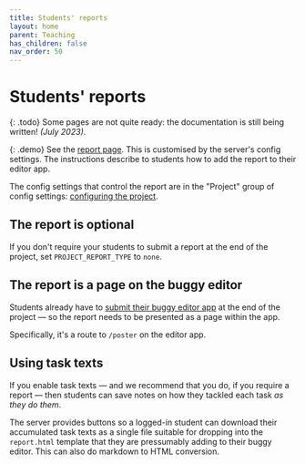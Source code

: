 ```yaml
---
title: Students' reports
layout: home
parent: Teaching
has_children: false
nav_order: 50
---
```




# Students' reports

{: .todo}
Some pages are not quite ready: the documentation is still being written! _(July 2023)_.


{: .demo}
See the [report page]({{site.content.demo_url}}/project/report). This is
customised by the server's config settings.
The instructions describe to students how to add the report to their editor
app.

The config settings that control the report are in the "Project" group of
config settings: [configuring the project](../customising/project).

## The report is optional

If you don't require your students to submit a report at the end of the project,
set `PROJECT_REPORT_TYPE` to `none`.

## The report is a page on the buggy editor

Students already have to [submit their buggy editor app](submission) at the end
of the project — so the report needs to be presented as a page within the app.

Specifically, it's a route to `/poster` on the editor app.

## Using task texts

If you enable task texts — and we recommend that you do, if you require a
report — then students can save notes on how they tackled each task _as they
do them_.

The server provides buttons so a logged-in student can download their
accumulated task texts as a single file suitable for dropping into the
`report.html` template that they are pressumably adding to their buggy editor.
This can also do markdown to HTML conversion.





